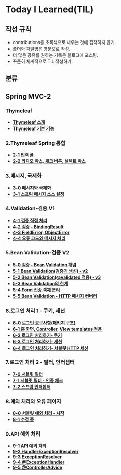 # Today I Learned(TIL)

## 작성 규칙
- contributions를 초록색으로 채우는 것에 집착하지 않기.
- 폴더와 파일명은 영문으로 작성.
- 더 많은 공유를 원하는 기록은 블로그에 포스팅.
- 꾸준히 체계적으로 TIL 작성하기. 

## 분류

## Spring MVC-2

### Thymeleaf
 - [**Thymeleaf 소개**](https://github.com/YeongJae0114/TIL/blob/main/Spring-MVC-2/Thymeleaf/Thymeleaf_0.md)
 - [**Thymeleaf 기본 기능**](https://github.com/YeongJae0114/TIL/blob/main/Spring-MVC-2/Thymeleaf/Thymeleaf_1.md)
 
### 2.Thymeleaf Spring 통합
 - [**2-1 입력 폼**](https://github.com/YeongJae0114/TIL/blob/main/Spring-MVC-2/Spring-MVC_2-1.md)
 - [**2-2 라디오 박스, 체크 버튼, 셀렉트 박스**](https://github.com/YeongJae0114/TIL/blob/main/Spring-MVC-2/Spring-MVC_2-2.md)

### 3.메시지, 국제화
- [**3-0 메시지와 국제화**](https://github.com/YeongJae0114/TIL/blob/main/Spring-MVC-2/Spring-MVC_3-0.md)
- [**3-1 스프링 메시지 소스 설정**](https://github.com/YeongJae0114/TIL/blob/main/Spring-MVC-2/Spring-MVC_3-1.md)


### 4.Validation-검증 V1
- [**4-1 검증 직접 처리**](https://github.com/YeongJae0114/TIL/blob/main/Spring-MVC-2/Spring-MVC_4-1.md)
- [**4-2 검증 - BindingResult**](https://github.com/YeongJae0114/TIL/blob/main/Spring-MVC-2/Spring-MVC_4-2.md)
- [**4-3 FieldError, ObjectError**](https://github.com/YeongJae0114/TIL/blob/main/Spring-MVC-2/Spring-MVC_4-3.md)
- [**4-4 오류 코드와 메시지 처리**](https://github.com/YeongJae0114/TIL/blob/main/Spring-MVC-2/Spring-MVC_4-4.md)


### 5.Bean Validation-검증 V2
- [**5-0 검증 - Bean Validation 개념**](https://github.com/YeongJae0114/TIL/blob/main/Spring-MVC-2/Spring-MVC_5-0.md)
- [**5-1 Bean Validation(검증기 생성) - v2**](https://github.com/YeongJae0114/TIL/blob/main/Spring-MVC-2/Spring-MVC_5-1.md)
- [**5-2 Bean Validation(@validated 적용) - v3**](https://github.com/YeongJae0114/TIL/blob/main/Spring-MVC-2/Spring-MVC_5-2.md)
- [**5-3 Bean Validation의 한계**](https://github.com/YeongJae0114/TIL/blob/main/Spring-MVC-2/Spring-MVC_5-3.md)
- [**5-4 Form 전송 객체 분리**](https://github.com/YeongJae0114/TIL/blob/main/Spring-MVC-2/Spring-MVC_5-4.md)
- [**5-5 Bean Validation - HTTP 메시지 컨버터**](https://github.com/YeongJae0114/TIL/blob/main/Spring-MVC-2/Spring-MVC_5-5.md)


### 6.로그인 처리 1 - 쿠키, 세션
- [**6-0 로그인 요구사항(패키지 구조)**](https://github.com/YeongJae0114/TIL/blob/main/Spring-MVC-2/Spring-MVC_6-0.md)
- [**6-1 홈 화면, Controller, View templates 적용**](https://github.com/YeongJae0114/TIL/blob/main/Spring-MVC-2/Spring-MVC_6-1.md)
- [**6-2 로그인 처리하기- 쿠키**](https://github.com/YeongJae0114/TIL/blob/main/Spring-MVC-2/Spring-MVC_6-2.md)
- [**6-3 로그인 처리하기- 세션**](https://github.com/YeongJae0114/TIL/blob/main/Spring-MVC-2/Spring-MVC_6-3.md)
- [**6-4 로그인 처리하기- 서블릿 HTTP 세션**](https://github.com/YeongJae0114/TIL/blob/main/Spring-MVC-2/Spring-MVC_6-4.md)


### 7.로그인 처리 2 - 필터, 인터셉터
- [**7-0 서블릿 필터**](https://github.com/YeongJae0114/TIL/blob/main/Spring-MVC-2/Spring-MVC_7-0.md)
- [**7-1 서블릿 필터 - 인증 체크**](https://github.com/YeongJae0114/TIL/blob/main/Spring-MVC-2/Spring-MVC_7-1.md)
- [**7-2 스프링 인터셉터**](https://github.com/YeongJae0114/TIL/blob/main/Spring-MVC-2/Spring-MVC_7-2.md)


### 8.예외 처리와 오류 페이지
- [**8-0 서블릿 예외 처리 - 시작**](https://github.com/YeongJae0114/TIL/blob/main/Spring-MVC-2/Spring-MVC_8-0.md)
- [**8-1 수정 중**](https://github.com/YeongJae0114/TIL/blob/main/Spring-MVC-2/Spring-MVC_8-1.md)


### 9.API 예외 처리
- [**9-1 API 예외 처리**](https://github.com/YeongJae0114/TIL/blob/main/Spring-MVC-2/Spring-MVC_9-1.md)
- [**9-2 HandlerExceptionResolver**](https://github.com/YeongJae0114/TIL/blob/main/Spring-MVC-2/Spring-MVC_9-2.md)
- [**9-3 ExceptionResolver**](https://github.com/YeongJae0114/TIL/blob/main/Spring-MVC-2/Spring-MVC_9-3.md)
- [**9-4 @ExceptionHandler**](https://github.com/YeongJae0114/TIL/blob/main/Spring-MVC-2/Spring-MVC_9-4.md)
- [**9-5 @ControllerAdvice**](https://github.com/YeongJae0114/TIL/blob/main/Spring-MVC-2/Spring-MVC_9-5.md)



